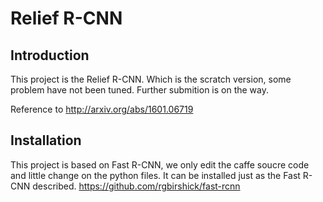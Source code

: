# Relief R-CNN

## Introduction
This project is the Relief R-CNN. Which is the scratch version, some problem have not been tuned. Further submition is on the way.

Reference to http://arxiv.org/abs/1601.06719

## Installation
This project is based on Fast R-CNN, we only edit the caffe soucre code and little change on the python files. It can be installed just as the Fast R-CNN described. https://github.com/rgbirshick/fast-rcnn
